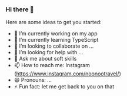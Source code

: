 ### Hi there 👋

Here are some ideas to get you started:

- 🔭 I’m currently working on my app 
- 🌱 I’m currently learning TypeScript
- 👯 I’m looking to collaborate on ...
- 🤔 I’m looking for help with ...
- 💬 Ask me about soft skills
- 📫 How to reach me: Instagram (https://www.instagram.com/noonootravel/)
- 😄 Pronouns: ...
- ⚡ Fun fact: let me get back to you on that 

